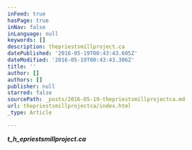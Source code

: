 ```yaml
---
inFeed: true
hasPage: true
inNav: false
inLanguage: null
keywords: []
description: thepriestsmillproject.ca
datePublished: '2016-05-19T00:43:43.605Z'
dateModified: '2016-05-19T00:43:43.306Z'
title: ''
author: []
authors: []
publisher: null
starred: false
sourcePath: _posts/2016-05-19-thepriestsmillprojectca.md
url: thepriestsmillprojectca/index.html
_type: Article

---
```

**_t_h_epriestsmillproject.ca_**